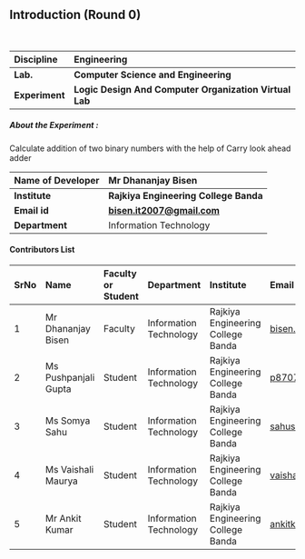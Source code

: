 ## Introduction (Round 0)

<br>

<b>Discipline | <b>Engineering
:--|:--|
<b> Lab. | <b>Computer Science and Engineering
<b> Experiment|     <b> Logic Design And Computer Organization Virtual Lab



<h5> About the Experiment : </h5>
Calculate addition of two binary numbers with the help of Carry look ahead adder

<b>Name of Developer | <b> Mr Dhananjay Bisen
:--|:--|
<b> Institute | <b> Rajkiya Engineering College Banda
<b> Email id|     <b> bisen.it2007@gmail.com
<b> Department | Information Technology

#### Contributors List

SrNo | Name | Faculty or Student | Department| Institute | Email id
:--|:--|:--|:--|:--|:--|
1 |  Mr Dhananjay Bisen  | Faculty |Information Technology | Rajkiya Engineering College Banda |bisen.it2007@gmail.com 
2 |Ms Pushpanjali Gupta| Student | Information Technology | Rajkiya Engineering College Banda  |p8707583503@gmail.com
3 | Ms Somya Sahu | Student | Information Technology  | Rajkiya Engineering College Banda |sahusomya2000@gmail.com
4 | Ms Vaishali Maurya  | Student |   Information Technology| Rajkiya Engineering College Banda  |vaishalimaurya1200@gmail.com
5 | Mr Ankit Kumar  | Student | Information Technology | Rajkiya Engineering College Banda  |ankitkuntal18@gmail.com


<br>

